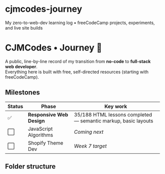 # cjmcodes-journey
My zero-to-web-dev learning log • freeCodeCamp projects, experiments, and live site builds
# CJMCodes • Journey 🚀

A public, line-by-line record of my transition from **no-code** to **full-stack web developer**.  
Everything here is built with free, self-directed resources (starting with freeCodeCamp).

## Milestones
| Status | Phase | Key work |
|--------|-------|----------|
| ✅ | **Responsive Web Design** | 35/188 HTML lessons completed — semantic markup, basic layouts |
| ⬜ | JavaScript Algorithms | *Coming next* |
| ⬜ | Shopify Theme Dev | *Week 7 target* |

## Folder structure

